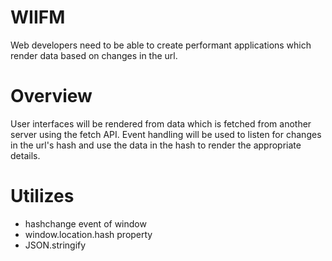 # WIIFM

Web developers need to be able to create performant applications which render data based on changes in the url.

# Overview

User interfaces will be rendered from data which is fetched from another server using the fetch API. Event handling will be used to listen for changes in the url's hash and use the data in the hash to render the appropriate details.

# Utilizes

- hashchange event of window
- window.location.hash property
- JSON.stringify
